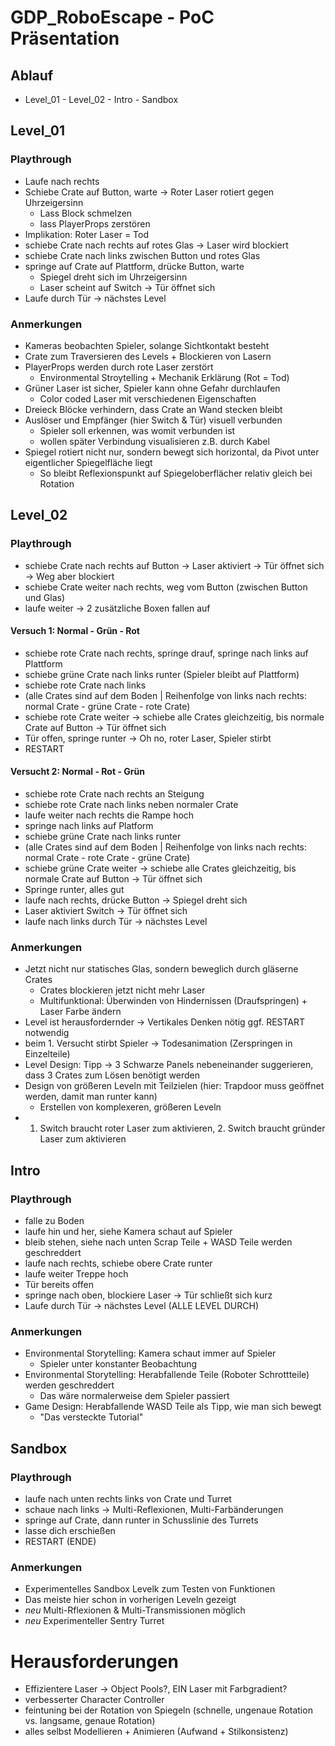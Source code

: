# GDP_RoboEscape - PoC Präsentation

## Ablauf
- Level_01 - Level_02 - Intro - Sandbox

## Level_01
### Playthrough
- Laufe nach rechts
- Schiebe Crate auf Button, warte -> Roter Laser rotiert gegen Uhrzeigersinn
	- Lass Block schmelzen
	- lass PlayerProps zerstören
- Implikation: Roter Laser = Tod
- schiebe Crate nach rechts auf rotes Glas -> Laser wird blockiert
- schiebe Crate nach links zwischen Button und rotes Glas
- springe auf Crate auf Plattform, drücke Button, warte
	- Spiegel dreht sich im Uhrzeigersinn
	- Laser scheint auf Switch -> Tür öffnet sich
 - Laufe durch Tür -> nächstes Level

### Anmerkungen
- Kameras beobachten Spieler, solange Sichtkontakt besteht
- Crate zum Traversieren des Levels + Blockieren von Lasern
- PlayerProps werden durch rote Laser zerstört
	- Environmental Stroytelling + Mechanik Erklärung (Rot = Tod)
- Grüner Laser ist sicher, Spieler kann ohne Gefahr durchlaufen
	- Color coded Laser mit verschiedenen Eigenschaften
- Dreieck Blöcke verhindern, dass Crate an Wand stecken bleibt
- Auslöser und Empfänger (hier Switch & Tür) visuell verbunden
	- Spieler soll erkennen, was womit verbunden ist
	- wollen später Verbindung visualisieren z.B. durch Kabel
- Spiegel rotiert nicht nur, sondern bewegt sich horizontal, da Pivot unter
eigentlicher Spiegelfläche liegt
	- So bleibt Reflexionspunkt auf Spiegeloberflächer relativ gleich bei Rotation

 ## Level_02
 ### Playthrough
 - schiebe Crate nach rechts auf Button -> Laser aktiviert -> Tür öffnet sich -> Weg aber blockiert
 - schiebe Crate weiter nach rechts, weg vom Button (zwischen Button und Glas)
 - laufe weiter -> 2 zusätzliche Boxen fallen auf
#### Versuch 1: Normal - Grün - Rot
 - schiebe rote Crate nach rechts, springe drauf, springe nach links auf Plattform
 - schiebe grüne Crate nach links runter (Spieler bleibt auf Plattform)
 - schiebe rote Crate nach links
 - (alle Crates sind auf dem Boden | Reihenfolge von links nach rechts: normal Crate - grüne Crate - rote Crate)
 - schiebe rote Crate weiter -> schiebe alle Crates gleichzeitig, bis normale Crate auf Button -> Tür öffnet sich
 - Tür offen, springe runter -> Oh no, roter Laser, Spieler stirbt
 - RESTART
#### Versucht 2: Normal - Rot - Grün
- schiebe rote Crate nach rechts an Steigung
- schiebe rote Crate nach links neben normaler Crate
- laufe weiter nach rechts die Rampe hoch
- springe nach links auf Platform
- schiebe grüne Crate nach links runter
- (alle Crates sind auf dem Boden | Reihenfolge von links nach rechts: normal Crate - rote Crate - grüne Crate)
- schiebe grüne Crate weiter -> schiebe alle Crates gleichzeitig, bis normale Crate auf Button -> Tür öffnet sich
- Springe runter, alles gut
- laufe nach rechts, drücke Button -> Spiegel dreht sich
- Laser aktiviert Switch -> Tür öffnet sich
- laufe nach links durch Tür -> nächstes Level

### Anmerkungen
- Jetzt nicht nur statisches Glas, sondern beweglich durch gläserne Crates
	- Crates blockieren jetzt nicht mehr Laser
	- Multifunktional: Überwinden von Hindernissen (Draufspringen) + Laser Farbe ändern
- Level ist herausfordernder -> Vertikales Denken nötig ggf. RESTART notwendig
- beim 1. Versucht stirbt Spieler -> Todesanimation (Zerspringen in Einzelteile)
- Level Design: Tipp -> 3 Schwarze Panels nebeneinander suggerieren, dass 3 Crates zum Lösen benötigt werden
- Design von größeren Leveln mit Teilzielen (hier: Trapdoor muss geöffnet werden, damit man runter kann)
	- Erstellen von komplexeren, größeren Leveln
- 1. Switch braucht roter Laser zum aktivieren, 2. Switch braucht gründer Laser zum aktivieren
 
## Intro
### Playthrough
- falle zu Boden
- laufe hin und her, siehe Kamera schaut auf Spieler
- bleib stehen, siehe nach unten Scrap Teile + WASD Teile werden geschreddert
- laufe nach rechts, schiebe obere Crate runter
- laufe weiter Treppe hoch
- Tür bereits offen
- springe nach oben, blockiere Laser -> Tür schließt sich kurz
- Laufe durch Tür -> nächstes Level (ALLE LEVEL DURCH)
### Anmerkungen
- Environmental Storytelling: Kamera schaut immer auf Spieler
	-  Spieler unter konstanter Beobachtung
- Environmental Storytelling: Herabfallende Teile (Roboter Schrottteile) werden geschreddert
	- Das wäre normalerweise dem Spieler passiert
- Game Design: Herabfallende WASD Teile als Tipp, wie man sich bewegt
	- "Das versteckte Tutorial"

## Sandbox
### Playthrough
- laufe nach unten rechts links von Crate und Turret
- schaue nach links -> Multi-Reflexionen, Multi-Farbänderungen
- springe auf Crate, dann runter in Schusslinie des Turrets
- lasse dich erschießen
- RESTART (ENDE)
### Anmerkungen
- Experimentelles Sandbox Levelk  zum Testen von Funktionen
- Das meiste hier schon in vorherigen Leveln gezeigt
- *neu* Multi-Rflexionen & Multi-Transmissionen möglich
- *neu* Experimenteller Sentry Turret

# Herausforderungen
- Effizientere Laser -> Object Pools?, EIN Laser mit Farbgradient?
- verbesserter Character Controller
- feintuning bei der Rotation von Spiegeln (schnelle, ungenaue Rotation vs. langsame, genaue Rotation)
- alles selbst Modellieren + Animieren (Aufwand + Stilkonsistenz)

